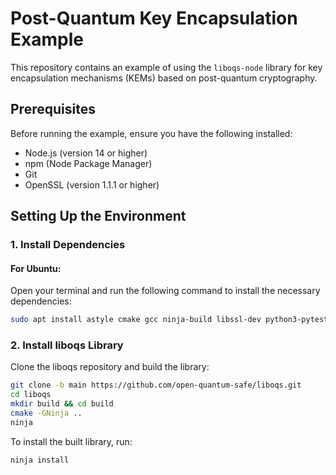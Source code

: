 # Post-Quantum Key Encapsulation Example

This repository contains an example of using the `liboqs-node` library for key encapsulation mechanisms (KEMs) based on post-quantum cryptography.

## Prerequisites

Before running the example, ensure you have the following installed:

- Node.js (version 14 or higher)
- npm (Node Package Manager)
- Git
- OpenSSL (version 1.1.1 or higher)

## Setting Up the Environment

### 1. Install Dependencies

#### For Ubuntu:

Open your terminal and run the following command to install the necessary dependencies:

```bash
sudo apt install astyle cmake gcc ninja-build libssl-dev python3-pytest python3-pytest-xdist unzip xsltproc doxygen graphviz python3-yaml valgrind git
```
### 2. Install liboqs Library
Clone the liboqs repository and build the library:

```bash
git clone -b main https://github.com/open-quantum-safe/liboqs.git
cd liboqs
mkdir build && cd build
cmake -GNinja ..
ninja
```
To install the built library, run:

```bash
ninja install
```